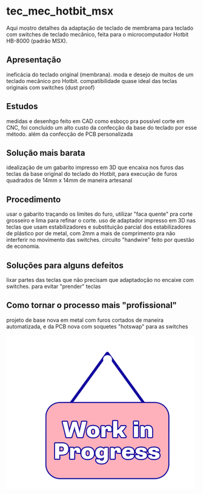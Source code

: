 # tec_mec_hotbit_msx

Aqui mostro detalhes da adaptação de teclado de membrama para teclado com switches de teclado mecânico, feita para o microcomputador Hotbit HB-8000 (padrão MSX).

## Apresentação

ineficácia do teclado original (membrana). moda e desejo de muitos de um teclado mecânico pro Hotbit. compatibilidade quase ideal das teclas originais com switches (dust proof)

## Estudos

medidas e desenhgo feito em CAD como esboço pra possível corte em CNC, foi concluído um alto custo da confecção da base do teclado por esse método. além da confecção de PCB personalizada

## Solução mais barata

idealização de um gabarito impresso em 3D que encaixa nos furos das teclas da base original do teclado do Hotbit, para execução de furos quadrados de 14mm x 14mm de maneira artesanal

## Procedimento

usar o gabarito traçando os limites do furo, utilizar "faca quente" pra corte grosseiro e lima para refinar o corte. uso de adaptador impresso em 3D nas teclas que usam estabilizadores e substituição parcial dos estabilizadores de plástico por de metal, com 2mm a mais de comprimento pra não interferir no movimento das switches. circuito "handwire" feito por questão de economia.

## Soluções para alguns defeitos

lixar partes das teclas que não precisam que adaptadoção no encaixe com switches. para evitar "prender" teclas

## Como tornar o processo mais "profissional"

projeto de base nova em metal com furos cortados de maneira automatizada, e da PCB nova com soquetes "hotswap" para as switches

![image](photos/work_prog.GIF)

